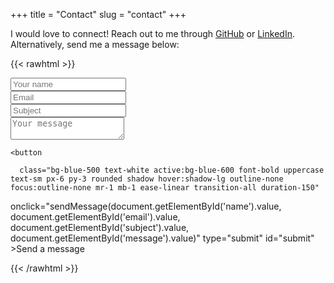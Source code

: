 +++
title = "Contact"
slug = "contact"
+++

I would love to connect! Reach out to me through [GitHub](https://github.com/patrickm663) or [LinkedIn](https://linkedin.com/in/patrick-moehrke-05b09ab3). Alternatively, send me a message below:


{{< rawhtml >}}
</br>
<script type="text/javascript" src="https://unpkg.com/tailwindcss-jit-cdn"></script>
<script src="/js/custom.js"></script>
  <div class="mb-3 pt-0">
    <input type="text" placeholder="Your name" name="name" id="name" class="px-3 py-3 placeholder-gray-400 text-gray-600 relative bg-white bg-white rounded text-sm border-0 shadow outline-none focus:outline-none focus:ring w-full" required />

  </div>

  <div class="mb-3 pt-0">
    <input
      type="email"
      id="email"
      placeholder="Email"
      name="email"
      class="px-3 py-3 placeholder-gray-400 text-gray-600 relative bg-white bg-white rounded text-sm border-0 shadow outline-none focus:outline-none focus:ring w-full"
      required
    />

  </div>
  <div class="mb-3 pt-0">
    <input
      placeholder="Subject"
      name="subject"
      id="subject"
      class="px-3 py-3 placeholder-gray-400 text-gray-600 relative bg-white bg-white rounded text-sm border-0 shadow outline-none focus:outline-none focus:ring w-full"
      required
    />
  </div>
  <div class="mb-3 pt-0">
    <textarea
      placeholder="Your message"
      name="message"
      id="message"
      class="px-3 py-3 placeholder-gray-400 text-gray-600 relative bg-white bg-white rounded text-sm border-0 shadow outline-none focus:outline-none focus:ring w-full"
      required
    ></textarea>
  </div>

  <div class="mb-3 pt-0">

    <button

      class="bg-blue-500 text-white active:bg-blue-600 font-bold uppercase text-sm px-6 py-3 rounded shadow hover:shadow-lg outline-none focus:outline-none mr-1 mb-1 ease-linear transition-all duration-150"

onclick="sendMessage(document.getElementById('name').value, document.getElementById('email').value, document.getElementById('subject').value, document.getElementById('message').value)"
      type="submit"
      id="submit"
    >Send a message</button>

  </div>

{{< /rawhtml >}}
